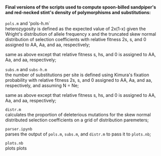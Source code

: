 #### Final versions of the scripts used to compute spoon-billed sandpiper's and red-necked stint's density of polymorphisms and substitutions:

`pols.m` and 'pols-h.m`\
heterozygosity is defined as the expected value of 2x(1-x) given the Wright's distribution of allele frequency x and the truncated skew normal distribution of selection coefficients with relative fitness 2s, s, and 0 assigned to AA, Aa, and aa, respectively;

same as above except that relative fitness s, hs, and 0 is assigned to AA, Aa, and aa, respectively;

`subs.m` and `subs-h.m`\
the number of substitutions per site is defined using Kimura's fixation probability with relative fitness 2s, s, and 0 assigned to AA, Aa, and aa, respectively, and assuming N = Ne;

same as above except that relative fitness s, hs, and 0 is assigned to AA, Aa, and aa, respectively;

`distr.m`\
calculates the proportion of deleterious mutations for the skew normal distributed selection coefficients on a grid of distribution paremeters;

`parser.ipynb`\
parses the output of `pols.m`, `subs.m`, and `distr.m` to pass it to `plots.nb`;

`plots.nb`\
plots plots


